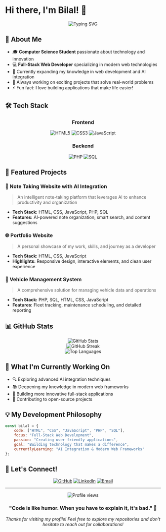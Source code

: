 # Hi there, I'm Bilal! 👋

<div align="center">
  <img src="https://readme-typing-svg.herokuapp.com?font=Fira+Code&pause=1000&color=2E97F7&center=true&vCenter=true&width=435&lines=Computer+Science+Student;Full-Stack+Web+Developer;Building+Amazing+Web+Experiences" alt="Typing SVG" />
</div>

## 🚀 About Me

- 🎓 **Computer Science Student** passionate about technology and innovation
- 💻 **Full-Stack Web Developer** specializing in modern web technologies
- 🌱 Currently expanding my knowledge in web development and AI integration
- 🔭 Always working on exciting projects that solve real-world problems
- ⚡ Fun fact: I love building applications that make life easier!

## 🛠️ Tech Stack

<div align="center">

### Frontend
![HTML5](https://img.shields.io/badge/HTML5-E34F26?style=for-the-badge&logo=html5&logoColor=white)
![CSS3](https://img.shields.io/badge/CSS3-1572B6?style=for-the-badge&logo=css3&logoColor=white)
![JavaScript](https://img.shields.io/badge/JavaScript-F7DF1E?style=for-the-badge&logo=javascript&logoColor=black)

### Backend
![PHP](https://img.shields.io/badge/PHP-777BB4?style=for-the-badge&logo=php&logoColor=white)
![SQL](https://img.shields.io/badge/SQL-4479A1?style=for-the-badge&logo=mysql&logoColor=white)

</div>

## 🎯 Featured Projects

### 📝 Note Taking Website with AI Integration
> An intelligent note-taking platform that leverages AI to enhance productivity and organization
- **Tech Stack:** HTML, CSS, JavaScript, PHP, SQL
- **Features:** AI-powered note organization, smart search, and content suggestions

### 🌐 Portfolio Website
> A personal showcase of my work, skills, and journey as a developer
- **Tech Stack:** HTML, CSS, JavaScript
- **Highlights:** Responsive design, interactive elements, and clean user experience

### 🚗 Vehicle Management System
> A comprehensive solution for managing vehicle data and operations
- **Tech Stack:** PHP, SQL, HTML, CSS, JavaScript
- **Features:** Fleet tracking, maintenance scheduling, and detailed reporting

## 📊 GitHub Stats

<div align="center">
  <img src="https://github-readme-stats.vercel.app/api?username=Bilal-XQ&show_icons=true&theme=tokyonight&hide_border=true&count_private=true" alt="GitHub Stats" />
</div>

<div align="center">
  <img src="https://github-readme-streak-stats.herokuapp.com/?user=Bilal-XQ&theme=tokyonight&hide_border=true" alt="GitHub Streak" />
</div>

<div align="center">
  <img src="https://github-readme-stats.vercel.app/api/top-langs/?username=Bilal-XQ&layout=compact&theme=tokyonight&hide_border=true" alt="Top Languages" />
</div>

## 🎯 What I'm Currently Working On

- 🔍 Exploring advanced AI integration techniques
- 📚 Deepening my knowledge in modern web frameworks
- 🚀 Building more innovative full-stack applications
- 🌟 Contributing to open-source projects

## 💡 My Development Philosophy

```javascript
const bilal = {
    code: ["HTML", "CSS", "JavaScript", "PHP", "SQL"],
    focus: "Full-Stack Web Development",
    passion: "Creating user-friendly applications",
    goal: "Building technology that makes a difference",
    currentlyLearning: "AI Integration & Modern Web Frameworks"
};
```

## 🤝 Let's Connect!

<div align="center">
  
[![GitHub](https://img.shields.io/badge/GitHub-100000?style=for-the-badge&logo=github&logoColor=white)](https://github.com/Bilal-XQ)
[![LinkedIn](https://img.shields.io/badge/LinkedIn-0077B5?style=for-the-badge&logo=linkedin&logoColor=white)](www.linkedin.com/in/bilalelazzam)
[![Email](https://img.shields.io/badge/Email-D14836?style=for-the-badge&logo=gmail&logoColor=white)](mailto:bilalelazzam.dev@gmail.com)

</div>

---

<div align="center">
  <img src="https://komarev.com/ghpvc/?username=Bilal-XQ&color=blueviolet&style=flat-square&label=Profile+Views" alt="Profile views" />
</div>

<div align="center">
  
### "Code is like humor. When you have to explain it, it's bad." 💭

*Thanks for visiting my profile! Feel free to explore my repositories and don't hesitate to reach out for collaborations!*

</div>
